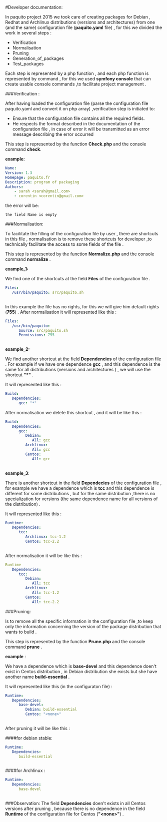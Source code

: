 #Developer documentation:

In paquito project 2015 we took care of creating packages for Debian , Redhat and Archlinux  distributions (versions and architectures) from one (and the same) configuration file (**paquito.yaml** file) , for this  we divided the work in several steps :


* Verification
* Normalisation
* Pruning 
* Generation_of_packages
* Test_packages

Each step is represented by a php function , and each php function is represented by command , for this we used **symfony console** that can create usable console commands ,to facilitate project management .

###Verification : 

After having loaded the configuration file (parse the configuration file paquito.yaml and convert it on php array) ,verification step is initiated to:
* Ensure that the configuration file contains all the required fields.
* He respects the format described in the documentation of the configuration file , in case of error it will be transmitted as an error message describing the error occurred

This step is represented by the function **Check.php** and the console command **check**.

**example:**

```yaml
Name:
Version: 1.3
Homepage: paquito.fr
Description: program of packaging
Authors:
    - sarah <sarah@gmail.com>
    - corentin <corentin@gmail.com> 

```
the error will be:

``` the field Name is empty ```

###Normalisation:

To facilitate the filling of  the configuration file by user , there are shortcuts in this file , normalisation is to remove these shortcuts for developer ,to technically facilitate the access to some fields of the file .

This step is represented by the function **Normalize.php** and the console command **normalize** .

**example_1:**

We find one of the shortcuts at the field **Files** of the configuration file .

```yaml
Files:
   /usr/bin/paquito: src/paquito.sh
   
```
In this example the file has no rights, for this we will give him default rights (**755**) .
After normalisation it will represented like this :

```yaml
Files:
   /usr/bin/paquito:
      Source: src/paquito.sh
      Permissions: 755
      
```
**example_2:**

We find another shortcut at the field **Dependencies** of the configuration file .
For example if we have one dependence  **gcc** , and this dependence is the same for all distributions (versions and architectures ) , we will use the shortcut **"*"** .

It will represented like this :

```yaml
Build:
   Dependencies:
      gcc: "*"

```
After normalisation we delete this shortcut , and it will be like this :

```yaml
Build:
   Dependencies:
      gcc:
         Debian:
            All: gcc
         Archlinux:
            All: gcc
         Centos:
            All: gcc
            
```

**example_3**:

There is another shortcut in the field **Dependecies** of the configuration file  , for example we have a dependence which is **tcc** and this dependence is different for some distributions , but for the same distribution ,there is no specialization for versions (the same dependence name for all versions of the distribution) .

It will represented like this :

```yaml
Runtime:
   Dependencies:
      tcc:
         Archlinux: tcc-1.2
         Centos: tcc-2.2
         
```
After normalisation it will be like this :

```yaml
Runtime
   Dependencies:
      tcc:
         Debian:
            All: tcc
         Archlinux:
            All: tcc-1.2
         Centos:
            All: tcc-2.2

```

###Pruning:

Is to remove all the specific information in the configuration file ,to keep only the information concerning the version of the package distribution that wants to build .

This step is represented by the function **Prune.php** and the console command **prune** .

**example** :

We have a dependence which is **base-devel** and this dependence doen't exist in Centos distribution , in Debian distribution she exists but she have another name **build-essential** .

It will represented like this (in the configuraton file) :

```yaml
Runtime:
   Dependencies:
      base-devel:
         Debian: build-essential
         Centos: "<none>"
        
```
After pruning it will be like this :

####for debian stable:

```yaml
Runtime:
   Dependencies:
      build-essential
     
```
####for Archlinux :

```yaml
Runtime:
   Dependencies:
      base-devel
      
```
###Observation:
The field **Dependencies** doen't exists in all Centos versions after pruning , because there is no dependence in the field **Runtime** of the configuration file for Centos (**"\<none>"**) . 
